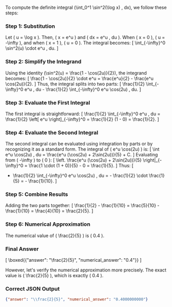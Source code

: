 To compute the definite integral \(\int_0^1 \sin^2(\log x) \, dx\), we follow these steps:

### Step 1: Substitution
Let \( u = \log x \). Then, \( x = e^u \) and \( dx = e^u \, du \). When \( x = 0 \), \( u = -\infty \), and when \( x = 1 \), \( u = 0 \). The integral becomes:
\[
\int_{-\infty}^0 \sin^2(u) \cdot e^u \, du.
\]

### Step 2: Simplify the Integrand
Using the identity \(\sin^2(u) = \frac{1 - \cos(2u)}{2}\), the integrand becomes:
\[
\frac{1 - \cos(2u)}{2} \cdot e^u = \frac{e^u}{2} - \frac{e^u \cos(2u)}{2}.
\]
Thus, the integral splits into two parts:
\[
\frac{1}{2} \int_{-\infty}^0 e^u \, du - \frac{1}{2} \int_{-\infty}^0 e^u \cos(2u) \, du.
\]

### Step 3: Evaluate the First Integral
The first integral is straightforward:
\[
\frac{1}{2} \int_{-\infty}^0 e^u \, du = \frac{1}{2} \left[ e^u \right]_{-\infty}^0 = \frac{1}{2} (1 - 0) = \frac{1}{2}.
\]

### Step 4: Evaluate the Second Integral
The second integral can be evaluated using integration by parts or by recognizing it as a standard form. The integral of \( e^u \cos(2u) \) is:
\[
\int e^u \cos(2u) \, du = \frac{e^u (\cos(2u) + 2\sin(2u))}{5} + C.
\]
Evaluating from \( -\infty \) to \( 0 \):
\[
\left. \frac{e^u (\cos(2u) + 2\sin(2u))}{5} \right|_{-\infty}^0 = \frac{1 \cdot (1 + 0)}{5} - 0 = \frac{1}{5}.
\]
Thus:
\[
- \frac{1}{2} \int_{-\infty}^0 e^u \cos(2u) \, du = - \frac{1}{2} \cdot \frac{1}{5} = - \frac{1}{10}.
\]

### Step 5: Combine Results
Adding the two parts together:
\[
\frac{1}{2} - \frac{1}{10} = \frac{5}{10} - \frac{1}{10} = \frac{4}{10} = \frac{2}{5}.
\]

### Step 6: Numerical Approximation
The numerical value of \( \frac{2}{5} \) is \( 0.4 \).

### Final Answer
\[
\boxed{\{"answer": "\frac{2}{5}", "numerical_answer": "0.4"\}}
\]

However, let's verify the numerical approximation more precisely. The exact value is \( \frac{2}{5} \), which is exactly \( 0.4 \). 

### Correct JSON Output
```json
{"answer": "\\frac{2}{5}", "numerical_answer": "0.4000000000"}
```